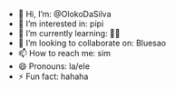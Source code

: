 - 👋 Hi, I’m: @OlokoDaSilva
- 👀 I’m interested in: pipi
- 🌱 I’m currently learning: 🤫🤫
- 💞️ I’m looking to collaborate on: Bluesao
- 📫 How to reach me: sim
- 😄 Pronouns: la/ele
- ⚡ Fun fact: hahaha

<!---
OlokoDaSilva/OlokoDaSilva is a ✨ special ✨ repository because its `README.md` (this file) appears on your GitHub profile.
You can click the Preview link to take a look at your changes.
--->
